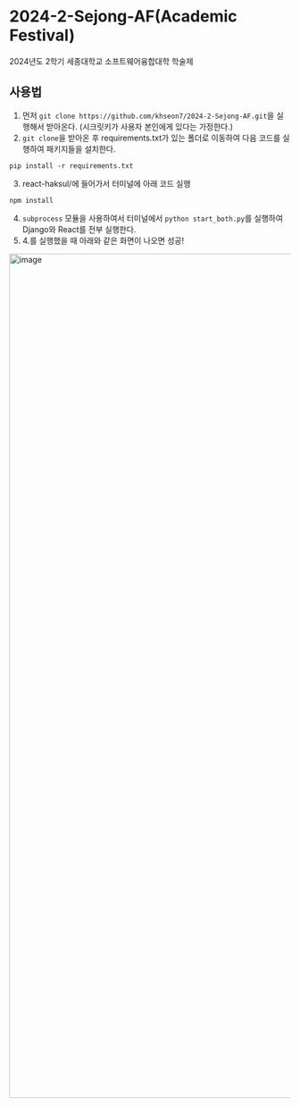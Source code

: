 # 2024-2-Sejong-AF(Academic Festival)
2024년도 2학기 세종대학교 소프트웨어융합대학 학술제
## 사용법
1. 먼저 `git clone https://github.com/khseon7/2024-2-Sejong-AF.git`을 실행해서 받아온다. (시크릿키가 사용자 본인에게 있다는 가정한다.)
2. `git clone`을 받아온 후 requirements.txt가 있는 폴더로 이동하여 다음 코드를 실행하여 패키지들을 설치한다.
```
pip install -r requirements.txt
```
3. react-haksul/에 들어가서 터미널에 아래 코드 실행
```
npm install
```
4. `subprocess` 모듈을 사용하여서 터미널에서 `python start_both.py`를 실행하여 Django와 React를 전부 실행한다.
5. 4.를 실행했을 때 아래와 같은 화면이 나오면 성공!
<img width="1512" alt="image" src="https://github.com/user-attachments/assets/eba01c04-2325-49bb-9778-e375ecf59cfa">
